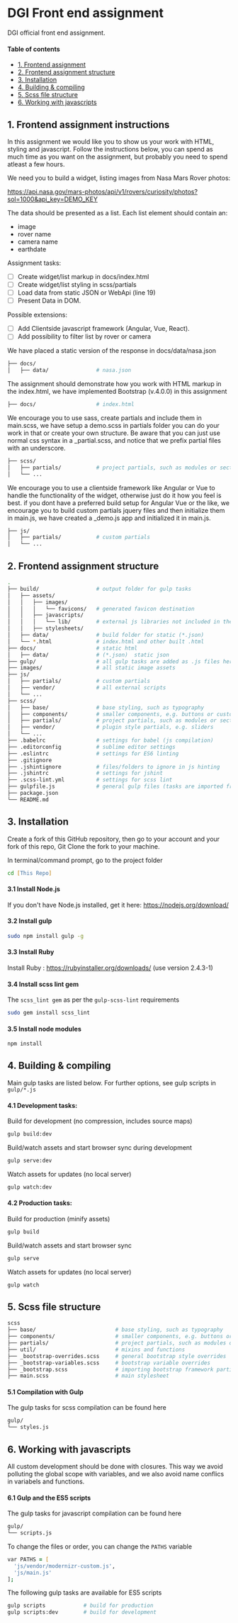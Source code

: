 # DGI Front end assignment

DGI official front end assignment.

#### Table of contents
* [1. Frontend assignment](#1-frontend-assignment-instructions)
* [2. Frontend assignment structure](#2-frontend-assignment-structure)
* [3. Installation](#3-installation)
* [4. Building & compiling](#4-building--compiling)
* [5. Scss file structure](#5-scss-file-structure)
* [6. Working with javascripts](#6-working-with-javascripts)

## 1. Frontend assignment instructions
In this assignment we would like you to show us your work with HTML, styling and javascript.
Follow the instructions below, you can spend as much time as you want on the assignment, but probably you need to spend atleast a few hours.

We need you to build a widget, listing images from Nasa Mars Rover photos:

https://api.nasa.gov/mars-photos/api/v1/rovers/curiosity/photos?sol=1000&api_key=DEMO_KEY

The data should be presented as a list. 
Each list element should contain an:
- image
- rover name
- camera name
- earthdate

Assignment tasks:
- [ ] Create widget/list markup in docs/index.html
- [ ] Create widget/list styling in scss/partials
- [ ] Load data from static JSON or WebApi (line 19)
- [ ] Present Data in DOM.

Possible extensions:
- [ ] Add Clientside javascript framework (Angular, Vue, React).
- [ ] Add possibility to filter list by rover or camera

We have placed a static version of the response in docs/data/nasa.json
```zsh
├── docs/                   
│   ├── data/               # nasa.json
```

The assignment should demonstrate how you work with HTML markup in the index.html, we have implemented Bootstrap (v.4.0.0) in this assignment
```zsh
├── docs/                   # index.html
```

We encourage you to use sass, create partials and include them in main.scss, we have setup a demo.scss in partials folder you can do your work in that or create your own structure. Be aware that you can just use normal css syntax in a _partial.scss, and notice that we prefix partial files with an underscore.
```zsh
├── scss/
│   ├── partials/           # project partials, such as modules or sections
│   └── ...
```

We encourage you to use a clientside framework like Angular or Vue to handle the functionality of the widget, otherwise just do it how you feel is best.
if you dont have a preferred build setup for Angular Vue or the like, we encourage you to build custom partials jquery files and then initialize them in main.js, we have created a _demo.js app and initialized it in main.js.
```zsh
├── js/
│   ├── partials/           # custom partials
│   └── ...
```

## 2. Frontend assignment structure

```zsh
.
├── build/                  # output folder for gulp tasks
│   ├── assets/
│   │   ├── images/
│   │   │   └── favicons/   # generated favicon destination
│   │   ├── javascripts/
│   │   │   └── lib/        # external js libraries not included in the js build
│   │   ├── stylesheets/
│   ├── data/               # build folder for static (*.json) 
│   └── *.html              # index.html and other built .html
├── docs/                   # static html
│   ├── data/               # (*.json)  static json
├── gulp/                   # all gulp tasks are added as .js files here
├── images/                 # all static image assets
├── js/
│   ├── partials/           # custom partials
│   ├── vendor/             # all external scripts
│   └── ...
├── scss/
│   ├── base/               # base styling, such as typography
│   ├── components/         # smaller components, e.g. buttons or custom lists
│   ├── partials/           # project partials, such as modules or sections
│   ├── vendor/             # plugin style partials, e.g. sliders
│   └── ...
├── .babelrc                # settings for babel (js compilation)
├── .editorconfig           # sublime editor settings
├── .eslintrc               # settings for ES6 linting
├── .gitignore
├── .jshintignore           # files/folders to ignore in js hinting
├── .jshintrc               # settings for jshint
├── .scss-lint.yml          # settings for scss lint
├── gulpfile.js             # general gulp files (tasks are imported from /gulp)
├── package.json
└── README.md
```

## 3. Installation
Create a fork of this GitHub repository, then go to your account and your fork of this repo, Git Clone the fork to your machine.

In terminal/command prompt, go to the project folder

```zsh
cd [This Repo]
```

#### 3.1 Install Node.js
If you don't have Node.js installed, get it here: https://nodejs.org/download/

#### 3.2 Install gulp

```zsh
sudo npm install gulp -g
```

#### 3.3 Install Ruby
Install Ruby : https://rubyinstaller.org/downloads/
(use version 2.4.3-1)

#### 3.4 Install scss lint gem

The `scss_lint gem` as per the `gulp-scss-lint` requirements

```zsh
sudo gem install scss_lint
```

#### 3.5 Install node modules
```zsh
npm install
```

## 4. Building & compiling

Main gulp tasks are listed below. For further options, see gulp scripts in `gulp/*.js`

#### 4.1 Development tasks:

Build for development (no compression, includes source maps)
```zsh
gulp build:dev
```

Build/watch assets and start browser sync during development
```zsh
gulp serve:dev
```

Watch assets for updates (no local server)
```zsh
gulp watch:dev
```

#### 4.2 Production tasks:

Build for production (minify assets)
```zsh
gulp build
```

Build/watch assets and start browser sync
```zsh
gulp serve
```

Watch assets for updates (no local server)
```zsh
gulp watch
```

## 5. Scss file structure
```zsh
scss
├── base/                         # base styling, such as typography
├── components/                   # smaller components, e.g. buttons or custom lists
├── partials/                     # project partials, such as modules or sections
├── util/                         # mixins and functions
├── _bootstrap-overrides.scss     # general bootstrap style overrides
├── _bootstrap-variables.scss     # bootstrap variable overrides
├── _bootstrap.scss               # importing bootstrap framework partials
├── main.scss                     # main stylesheet
```

#### 5.1 Compilation with Gulp

The gulp tasks for scss compilation can be found here
```zsh
gulp/
└── styles.js
```

## 6. Working with javascripts
All custom development should be done with closures. This way we avoid polluting the global scope with variables, and we also avoid name conflics in variabels and functions.

#### 6.1 Gulp and the ES5 scripts

The gulp tasks for javascript compilation can be found here
```zsh
gulp/
└── scripts.js
```

To change the files or order, you can change the `PATHS` variable
```zsh
var PATHS = [
  'js/vendor/modernizr-custom.js',
  'js/main.js'
];
```

The following gulp tasks are available for ES5 scripts

```zsh
gulp scripts            # build for production
gulp scripts:dev        # build for development
```
